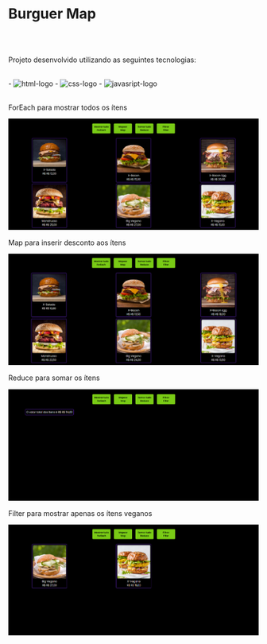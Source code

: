 <h1> Burguer Map</h1>
<br>
<br>
<p>Projeto desenvolvido utilizando as seguintes tecnologias:</p>
<br>
  - <img src="https://img.shields.io/badge/HTML5-E34F26?style=for-the-badge&logo=html5&logoColor=white" alt="html-logo"/>
  - <img src="https://img.shields.io/badge/CSS3-1572B6?style=for-the-badge&logo=css3&logoColor=white" alt="css-logo"/>
  - <img src="https://img.shields.io/badge/JavaScript-F7DF1E?style=for-the-badge&logo=javascript&logoColor=black" alt="javasript-logo"/>
<br>
<br>
<p>ForEach para mostrar todos os ítens</p>
<img src="https://github.com/RobsonBp88/burguer-map/blob/master/img/Mostrar%20Tudo.png?raw=true">
<br>
<p>Map para inserir desconto aos ítens</p>
<img src="https://github.com/RobsonBp88/burguer-map/blob/master/img/Mapear.png?raw=true">
<br>
<p>Reduce para somar os ítens</p>
<img src="https://github.com/RobsonBp88/burguer-map/blob/master/img/Somar%20tudo.png?raw=true">
<br>
<p>Filter para mostrar apenas os ítens veganos</p>
<img src="https://github.com/RobsonBp88/burguer-map/blob/master/img/Filtrar.png?raw=true">
